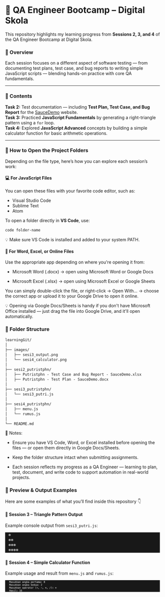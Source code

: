 # 🧪 QA Engineer Bootcamp – Digital Skola
This repository highlights my learning progress from **Sessions 2, 3, and 4** of the QA Engineer Bootcamp at Digital Skola.

### 🧩 Overview
Each session focuses on a different aspect of software testing — from documenting test plans, test case, and bug reports to writing simple JavaScript scripts — blending hands-on practice with core QA fundamentals.

---

### 📘 Contents
**Task 2:** Test documentation — including **Test Plan, Test Case, and Bug Report** for the [SauceDemo](https://www.saucedemo.com/) website.  
**Task 3:** Practiced **JavaScript Fundamentals** by generating a right-triangle pattern using a `for` loop.  
**Task 4:** Explored **JavaScript Advanced** concepts by building a simple calculator function for basic arithmetic operations.

---

### 🧭 How to Open the Project Folders
Depending on the file type, here’s how you can explore each session’s work:

#### 💻 For JavaScript Files
You can open these files with your favorite code editor, such as:
- Visual Studio Code  
- Sublime Text  
- Atom  

To open a folder directly in **VS Code**, use:
```bash
code folder-name
```

💡 Make sure VS Code is installed and added to your system PATH.

#### 📄 For Word, Excel, or Online Files

Use the appropriate app depending on where you're opening it from:

- Microsoft Word (.docx) → open using Microsoft Word or Google Docs

- Microsoft Excel (.xlsx) → open using Microsoft Excel or Google Sheets

You can simply double-click the file, or right-click → Open With… → choose the correct app or upload it to your Google Drive to open it online.

💡 Opening via Google Docs/Sheets is handy if you don't have Microsoft Office installed — just drag the file into Google Drive, and it'll open automatically.

### 📂 Folder Structure
```
learningGit/
│
├── images/
│   ├── sesi3_output.png
│   └── sesi4_calculator.png
│
├── sesi2_putristphn/
│   ├── Putristphn - Test Case and Bug Report - SauceDemo.xlsx
│   ├── Putristphn - Test Plan - SauceDemo.docx
│
├── sesi3_putristphn/
│   └── sesi3_putri.js
│
├── sesi4_putristphn/
│   ├── menu.js
│   └── rumus.js
│
└── README.md
```

📝 Notes:

- Ensure you have VS Code, Word, or Excel installed before opening the files — or open them directly in Google Docs/Sheets.

- Keep the folder structure intact when submitting assignments.

- Each session reflects my progress as a QA Engineer — learning to plan, test, document, and write code to support automation in real-world projects.

### 📸 Preview & Output Examples
Here are some examples of what you’ll find inside this repository 👇

#### 🧩 Session 3 – Triangle Pattern Output
Example console output from `sesi3_putri.js`:

![Triangle Output](images/sesi3_output.png)

#### 🧮 Session 4 – Simple Calculator Function
Example usage and result from `menu.js` and `rumus.js`:

![Calculator Output](images/sesi4_calculator.png)



